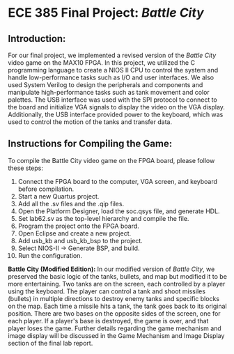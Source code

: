 # **ECE 385 Final Project: *Battle City***

## Introduction:
For our final project, we implemented a revised version of the *Battle City* video game on the MAX10 FPGA. In this project, we utilized the C programming language to create a NIOS II CPU to control the system and handle low-performance tasks such as I/O and user interfaces. We also used System Verilog to design the peripherals and components and manipulate high-performance tasks such as tank movement and color palettes. The USB interface was used with the SPI protocol to connect to the board and initialize VGA signals to display the video on the VGA display. Additionally, the USB interface provided power to the keyboard, which was used to control the motion of the tanks and transfer data.

## Instructions for Compiling the Game:
To compile the Battle City video game on the FPGA board, please follow these steps:
1. Connect the FPGA board to the computer, VGA screen, and keyboard before compilation.
2. Start a new Quartus project.
3. Add all the .sv files and the .qip files.
4. Open the Platform Designer, load the soc.qsys file, and generate HDL.
5. Set lab62.sv as the top-level hierarchy and compile the file.
6. Program the project onto the FPGA board.
7. Open Eclipse and create a new project.
8. Add usb_kb and usb_kb_bsp to the project.
9. Select NIOS-II -> Generate BSP, and build.
10. Run the configuration.

**Battle City (Modified Edition):**
In our modified version of *Battle City*, we preserved the basic logic of the tanks, bullets, and map but modified it to be more entertaining. Two tanks are on the screen, each controlled by a player using the keyboard. The player can control a tank and shoot missiles (bullets) in multiple directions to destroy enemy tanks and specific blocks on the map. Each time a missile hits a tank, the tank goes back to its original position. There are two bases on the opposite sides of the screen, one for each player. If a player's base is destroyed, the game is over, and that player loses the game. Further details regarding the game mechanism and image display will be discussed in the Game Mechanism and Image Display section of the final lab report.
